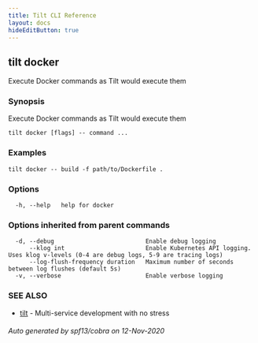 ```yaml
---
title: Tilt CLI Reference
layout: docs
hideEditButton: true
---
```

## tilt docker

Execute Docker commands as Tilt would execute them

### Synopsis

Execute Docker commands as Tilt would execute them

```
tilt docker [flags] -- command ...
```

### Examples

```
tilt docker -- build -f path/to/Dockerfile .
```

### Options

```
  -h, --help   help for docker
```

### Options inherited from parent commands

```
  -d, --debug                          Enable debug logging
      --klog int                       Enable Kubernetes API logging. Uses klog v-levels (0-4 are debug logs, 5-9 are tracing logs)
      --log-flush-frequency duration   Maximum number of seconds between log flushes (default 5s)
  -v, --verbose                        Enable verbose logging
```

### SEE ALSO

* [tilt](tilt.html)	 - Multi-service development with no stress

###### Auto generated by spf13/cobra on 12-Nov-2020
